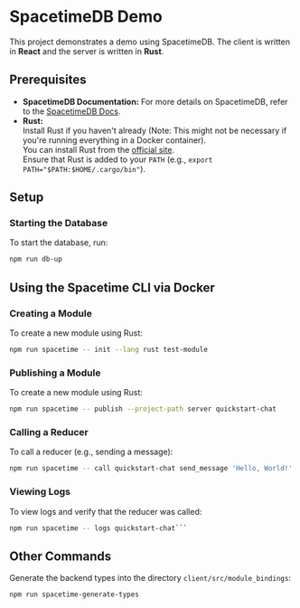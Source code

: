 # SpacetimeDB Demo

This project demonstrates a demo using SpacetimeDB. The client is written in **React** and the server is written in **Rust**.

## Prerequisites

- **SpacetimeDB Documentation:** For more details on SpacetimeDB, refer to the [SpacetimeDB Docs](https://docs.spacetimedb.com).
- **Rust:**  
  Install Rust if you haven't already (Note: This might not be necessary if you're running everything in a Docker container).  
  You can install Rust from the [official site](https://www.rust-lang.org/tools/install).  
  Ensure that Rust is added to your `PATH` (e.g., `export PATH="$PATH:$HOME/.cargo/bin"`).

## Setup

### Starting the Database

To start the database, run:

```bash
npm run db-up
```

## Using the Spacetime CLI via Docker

### Creating a Module

To create a new module using Rust:

```bash
npm run spacetime -- init --lang rust test-module
```

### Publishing a Module

To create a new module using Rust:

```bash
npm run spacetime -- publish --project-path server quickstart-chat
```

### Calling a Reducer

To call a reducer (e.g., sending a message):

```bash
npm run spacetime -- call quickstart-chat send_message 'Hello, World!'
```

### Viewing Logs

To view logs and verify that the reducer was called:

````bash
npm run spacetime -- logs quickstart-chat```
````

## Other Commands

Generate the backend types into the directory `client/src/module_bindings`:

```bash
npm run spacetime-generate-types
```
